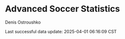 # Advanced Soccer Statistics
Denis Ostroushko

<!-- gfm -->

Last successful data update: 2025-04-01 06:16:09 CST

